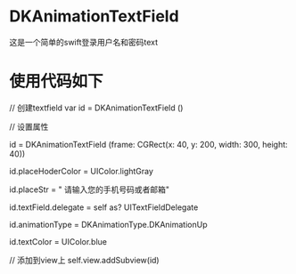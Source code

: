 # DKAnimationTextField
这是一个简单的swift登录用户名和密码text  

# 使用代码如下 
// 创建textfield
var id = DKAnimationTextField ()

// 设置属性

id = DKAnimationTextField (frame: CGRect(x: 40, y: 200, width: 300, height: 40))

id.placeHoderColor = UIColor.lightGray

id.placeStr = " 请输入您的手机号码或者邮箱"

id.textField.delegate = self as? UITextFieldDelegate

id.animationType = DKAnimationType.DKAnimationUp

id.textColor = UIColor.blue

// 添加到view上
self.view.addSubview(id)
